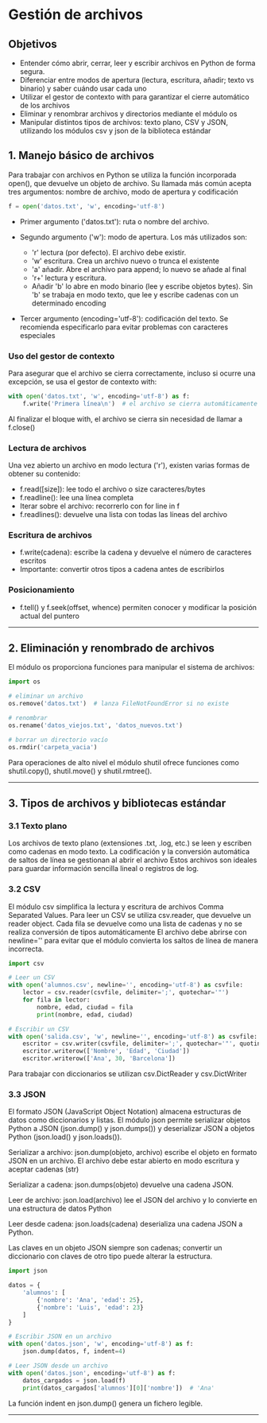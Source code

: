 # Gestión de archivos

## Objetivos

- Entender cómo abrir, cerrar, leer y escribir archivos en Python de forma segura.
- Diferenciar entre modos de apertura (lectura, escritura, añadir; texto vs binario) y saber cuándo usar cada uno  
- Utilizar el gestor de contexto with para garantizar el cierre automático de los archivos  
- Eliminar y renombrar archivos y directorios mediante el módulo os  
- Manipular distintos tipos de archivos: texto plano, CSV y JSON, utilizando los módulos csv y json de la biblioteca estándar  

## 1. Manejo básico de archivos

Para trabajar con archivos en Python se utiliza la función incorporada open(), que devuelve un objeto de archivo. Su llamada más común acepta tres argumentos: nombre de archivo, modo de apertura y codificación  

```python
f = open('datos.txt', 'w', encoding='utf-8')
```

- Primer argumento ('datos.txt'): ruta o nombre del archivo.  
- Segundo argumento ('w'): modo de apertura. Los más utilizados son:  
  - 'r' lectura (por defecto). El archivo debe existir.  
  - 'w' escritura. Crea un archivo nuevo o trunca el existente  
  - 'a' añadir. Abre el archivo para append; lo nuevo se añade al final  
  - 'r+' lectura y escritura.  
  - Añadir 'b' lo abre en modo binario (lee y escribe objetos bytes). Sin 'b' se trabaja en modo texto, que lee y escribe cadenas con un determinado encoding  

- Tercer argumento (encoding='utf-8'): codificación del texto. Se recomienda especificarlo para evitar problemas con caracteres especiales  

### Uso del gestor de contexto

Para asegurar que el archivo se cierra correctamente, incluso si ocurre una excepción, se usa el gestor de contexto with:

```python
with open('datos.txt', 'w', encoding='utf-8') as f:
    f.write('Primera línea\n')  # el archivo se cierra automáticamente al salir del bloque
```

Al finalizar el bloque with, el archivo se cierra sin necesidad de llamar a f.close()  

### Lectura de archivos

Una vez abierto un archivo en modo lectura ('r'), existen varias formas de obtener su contenido:

- f.read([size]): lee todo el archivo o size caracteres/bytes  
- f.readline(): lee una línea completa  
- Iterar sobre el archivo: recorrerlo con for line in f  
- f.readlines(): devuelve una lista con todas las líneas del archivo  

### Escritura de archivos

- f.write(cadena): escribe la cadena y devuelve el número de caracteres escritos  
- Importante: convertir otros tipos a cadena antes de escribirlos  

### Posicionamiento

- f.tell() y f.seek(offset, whence) permiten conocer y modificar la posición actual del puntero  

---

## 2. Eliminación y renombrado de archivos

El módulo os proporciona funciones para manipular el sistema de archivos:

```python
import os

# eliminar un archivo
os.remove('datos.txt')  # lanza FileNotFoundError si no existe

# renombrar
os.rename('datos_viejos.txt', 'datos_nuevos.txt')

# borrar un directorio vacío
os.rmdir('carpeta_vacia')
```

Para operaciones de alto nivel el módulo shutil ofrece funciones como shutil.copy(), shutil.move() y shutil.rmtree().

---

## 3. Tipos de archivos y bibliotecas estándar

### 3.1 Texto plano

Los archivos de texto plano (extensiones .txt, .log, etc.) se leen y escriben como cadenas en modo texto. La codificación y la conversión automática de saltos de línea se gestionan al abrir el archivo  Estos archivos son ideales para guardar información sencilla lineal o registros de log.

### 3.2 CSV

El módulo csv simplifica la lectura y escritura de archivos Comma Separated Values. Para leer un CSV se utiliza csv.reader, que devuelve un reader object. Cada fila se devuelve como una lista de cadenas y no se realiza conversión de tipos automáticamente  El archivo debe abrirse con newline='' para evitar que el módulo convierta los saltos de línea de manera incorrecta.

```python
import csv

# Leer un CSV
with open('alumnos.csv', newline='', encoding='utf-8') as csvfile:
    lector = csv.reader(csvfile, delimiter=';', quotechar='"')
    for fila in lector:
        nombre, edad, ciudad = fila
        print(nombre, edad, ciudad)

# Escribir un CSV
with open('salida.csv', 'w', newline='', encoding='utf-8') as csvfile:
    escritor = csv.writer(csvfile, delimiter=';', quotechar='"', quoting=csv.QUOTE_MINIMAL)
    escritor.writerow(['Nombre', 'Edad', 'Ciudad'])
    escritor.writerow(['Ana', 30, 'Barcelona'])
```

Para trabajar con diccionarios se utilizan csv.DictReader y csv.DictWriter  

### 3.3 JSON

El formato JSON (JavaScript Object Notation) almacena estructuras de datos como diccionarios y listas. El módulo json permite serializar objetos Python a JSON (json.dump() y json.dumps()) y deserializar JSON a objetos Python (json.load() y json.loads()).

Serializar a archivo: json.dump(objeto, archivo) escribe el objeto en formato JSON en un archivo. El archivo debe estar abierto en modo escritura y aceptar cadenas (str)

Serializar a cadena: json.dumps(objeto) devuelve una cadena JSON.

Leer de archivo: json.load(archivo) lee el JSON del archivo y lo convierte en una estructura de datos Python 

Leer desde cadena: json.loads(cadena) deserializa una cadena JSON a Python.

Las claves en un objeto JSON siempre son cadenas; convertir un diccionario con claves de otro tipo puede alterar la estructura.

```python
import json

datos = {
    'alumnos': [
        {'nombre': 'Ana', 'edad': 25},
        {'nombre': 'Luis', 'edad': 23}
    ]
}

# Escribir JSON en un archivo
with open('datos.json', 'w', encoding='utf-8') as f:
    json.dump(datos, f, indent=4)

# Leer JSON desde un archivo
with open('datos.json', encoding='utf-8') as f:
    datos_cargados = json.load(f)
    print(datos_cargados['alumnos'][0]['nombre'])  # 'Ana'
```

La función indent en json.dump() genera un fichero legible.  

---
